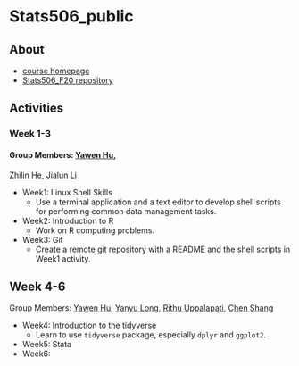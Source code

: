 # Stats506_public  
 
## About  
* [course homepage](https://jbhender.github.io/Stats506/F20/) 
* [Stats506_F20 repository](https://github.com/jbhender/Stats506_F20)  
  
## Activities  
### Week 1-3  
#### Group Members: [Yawen Hu](https://github.com/yawenh/Stats506_public), 
[Zhilin He](https://github.com/zhilinheobv/Stats506_public), 
[Jialun Li](https://github.com/CataphractLi/Stats506_public)   
  
* Week1: Linux Shell Skills
  * Use a terminal application and a text editor to develop shell scripts for performing common data management tasks.
* Week2: Introduction to R 
  * Work on R computing problems.
* Week3: Git 
  * Create a remote git repository with a README and the shell scripts in Week1 activity.

## Week 4-6
Group Members: [Yawen Hu](https://github.com/yawenh/Stats506_public), 
[Yanyu Long](https://github.com/longyyu/Stats506_public), 
[Rithu Uppalapati](https://github.com/rurithu/Stats506_public), 
[Chen Shang](https://github.com/ChenShangUmich/Stats506_public)  

* Week4: Introduction to the tidyverse  
  * Learn to use `tidyverse` package, especially `dplyr` and `ggplot2`. 
* Week5: Stata
* Week6: 

